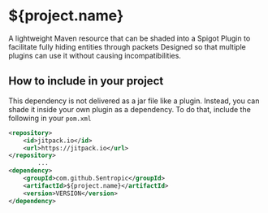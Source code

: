 # ${project.name}
A lightweight Maven resource that can be shaded into a Spigot Plugin to facilitate fully hiding entities through packets
Designed so that multiple plugins can use it without causing incompatibilities.

## How to include in your project
This dependency is not delivered as a jar file like a plugin. Instead, you can shade it inside your own plugin
as a dependency. To do that, include the following in your `pom.xml`

```xml
<repository>
    <id>jitpack.io</id>
    <url>https://jitpack.io</url>
</repository>
        ...
<dependency>
    <groupId>com.github.Sentropic</groupId>
    <artifactId>${project.name}</artifactId>
    <version>VERSION</version>
</dependency>
```